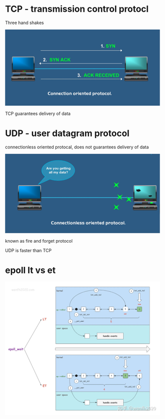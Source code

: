 # TCP - transmission control protocl

Three hand shakes

![img](../imgs/img.png)

TCP guarantees delivery of data

# UDP - user datagram protocol

connectionless oriented protocal, does not guarantees delivery of data

![img](../imgs/img1.png)

known as fire and forget protocol

UDP is faster than TCP

# epoll lt vs et

![img](../imgs/img2.webp)

